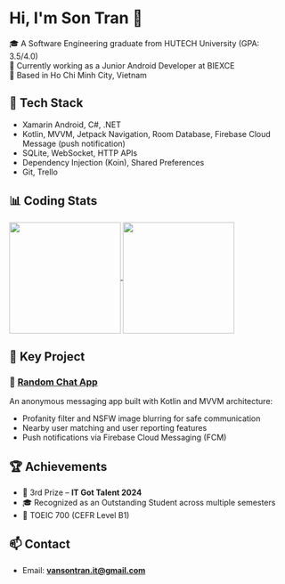 # Hi, I'm Son Tran 👋

🎓 A Software Engineering graduate from HUTECH University (GPA: 3.5/4.0)  
💼 Currently working as a Junior Android Developer at BIEXCE  
📍 Based in Ho Chi Minh City, Vietnam  

## 🔧 Tech Stack
- Xamarin Android, C#, .NET
- Kotlin, MVVM, Jetpack Navigation, Room Database, Firebase Cloud Message (push notification)
- SQLite, WebSocket, HTTP APIs
- Dependency Injection (Koin), Shared Preferences
- Git, Trello

## 📊 Coding Stats
<a href="https://github.com/anuraghazra/github-readme-stats">
  <img height=200 align="center" src="https://github-readme-stats.vercel.app/api?username=son-lavie&show_icons=true&theme=dracula" />
</a>
<a href="https://github.com/anuraghazra/github-readme-stats">
  <img height=200 align="center" src="https://github-readme-stats.vercel.app/api/wakatime?username=son-lavie&layout=compact&theme=dracula&custom_title=Son%20Tran%27s%20Coding%20Stats" />
</a>

## 🧠 Key Project

### 🔹 [Random Chat App](https://github.com/son-lavie/RandomChatApp)
An anonymous messaging app built with Kotlin and MVVM architecture:
- Profanity filter and NSFW image blurring for safe communication
- Nearby user matching and user reporting features
- Push notifications via Firebase Cloud Messaging (FCM)

## 🏆 Achievements
- 🥉 3rd Prize – **IT Got Talent 2024**
- 🎓 Recognized as an Outstanding Student across multiple semesters
- 📜 TOEIC 700 (CEFR Level B1)

## 📫 Contact
- Email: **vansontran.it@gmail.com**

